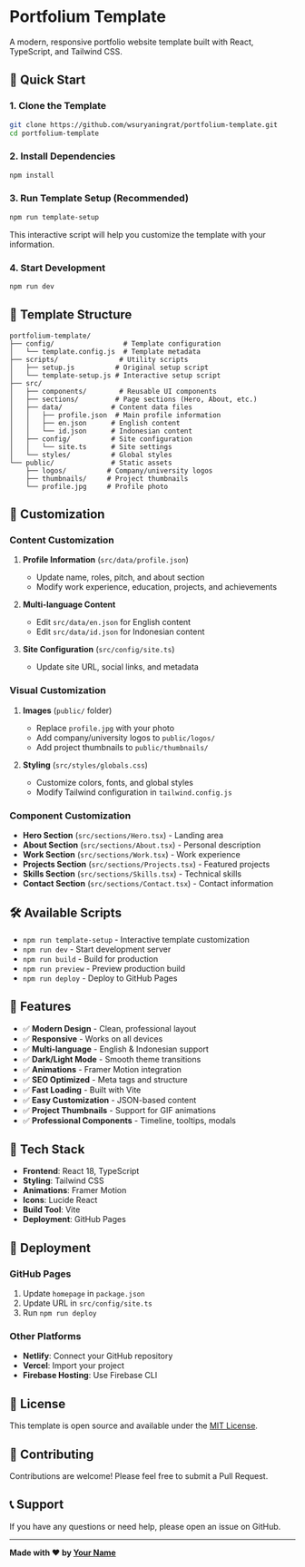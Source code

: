 # Portfolium Template

A modern, responsive portfolio website template built with React, TypeScript, and Tailwind CSS.

## 🚀 Quick Start

### 1. Clone the Template
```bash
git clone https://github.com/wsuryaningrat/portfolium-template.git
cd portfolium-template
```

### 2. Install Dependencies
```bash
npm install
```

### 3. Run Template Setup (Recommended)
```bash
npm run template-setup
```
This interactive script will help you customize the template with your information.

### 4. Start Development
```bash
npm run dev
```

## 📁 Template Structure

```
portfolium-template/
├── config/                 # Template configuration
│   └── template.config.js  # Template metadata
├── scripts/               # Utility scripts
│   ├── setup.js          # Original setup script
│   └── template-setup.js # Interactive setup script
├── src/
│   ├── components/        # Reusable UI components
│   ├── sections/         # Page sections (Hero, About, etc.)
│   ├── data/            # Content data files
│   │   ├── profile.json  # Main profile information
│   │   ├── en.json      # English content
│   │   └── id.json      # Indonesian content
│   ├── config/          # Site configuration
│   │   └── site.ts      # Site settings
│   └── styles/          # Global styles
└── public/              # Static assets
    ├── logos/          # Company/university logos
    ├── thumbnails/     # Project thumbnails
    └── profile.jpg     # Profile photo
```

## 🎨 Customization

### Content Customization

1. **Profile Information** (`src/data/profile.json`)
   - Update name, roles, pitch, and about section
   - Modify work experience, education, projects, and achievements

2. **Multi-language Content**
   - Edit `src/data/en.json` for English content
   - Edit `src/data/id.json` for Indonesian content

3. **Site Configuration** (`src/config/site.ts`)
   - Update site URL, social links, and metadata

### Visual Customization

1. **Images** (`public/` folder)
   - Replace `profile.jpg` with your photo
   - Add company/university logos to `public/logos/`
   - Add project thumbnails to `public/thumbnails/`

2. **Styling** (`src/styles/globals.css`)
   - Customize colors, fonts, and global styles
   - Modify Tailwind configuration in `tailwind.config.js`

### Component Customization

- **Hero Section** (`src/sections/Hero.tsx`) - Landing area
- **About Section** (`src/sections/About.tsx`) - Personal description
- **Work Section** (`src/sections/Work.tsx`) - Work experience
- **Projects Section** (`src/sections/Projects.tsx`) - Featured projects
- **Skills Section** (`src/sections/Skills.tsx`) - Technical skills
- **Contact Section** (`src/sections/Contact.tsx`) - Contact information

## 🛠️ Available Scripts

- `npm run template-setup` - Interactive template customization
- `npm run dev` - Start development server
- `npm run build` - Build for production
- `npm run preview` - Preview production build
- `npm run deploy` - Deploy to GitHub Pages

## 🌟 Features

- ✅ **Modern Design** - Clean, professional layout
- ✅ **Responsive** - Works on all devices
- ✅ **Multi-language** - English & Indonesian support
- ✅ **Dark/Light Mode** - Smooth theme transitions
- ✅ **Animations** - Framer Motion integration
- ✅ **SEO Optimized** - Meta tags and structure
- ✅ **Fast Loading** - Built with Vite
- ✅ **Easy Customization** - JSON-based content
- ✅ **Project Thumbnails** - Support for GIF animations
- ✅ **Professional Components** - Timeline, tooltips, modals

## 📱 Tech Stack

- **Frontend**: React 18, TypeScript
- **Styling**: Tailwind CSS
- **Animations**: Framer Motion
- **Icons**: Lucide React
- **Build Tool**: Vite
- **Deployment**: GitHub Pages

## 🚀 Deployment

### GitHub Pages
1. Update `homepage` in `package.json`
2. Update URL in `src/config/site.ts`
3. Run `npm run deploy`

### Other Platforms
- **Netlify**: Connect your GitHub repository
- **Vercel**: Import your project
- **Firebase Hosting**: Use Firebase CLI

## 📄 License

This template is open source and available under the [MIT License](LICENSE).

## 🤝 Contributing

Contributions are welcome! Please feel free to submit a Pull Request.

## 📞 Support

If you have any questions or need help, please open an issue on GitHub.

---

**Made with ❤️ by [Your Name](https://github.com/yourusername)**
